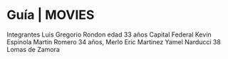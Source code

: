 # Guía | MOVIES
Integrantes
Luis Gregorio Rondon edad 33 años Capital Federal
Kevin Espinola
Martin Romero 34 años, Merlo
Eric Martinez
Yamel Narducci 38 Lomas de Zamora 

